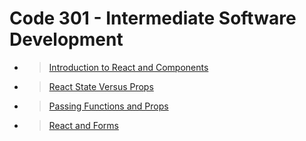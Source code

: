 # Code 301 - Intermediate Software Development

- > [Introduction to React and Components](readingnotes301/class-01)

- > [React State Versus Props](readingnotes301/class-02)

- > [Passing Functions and Props](readingnotes301/class-03)

- > [React and Forms](readingnotes301/class-04)

